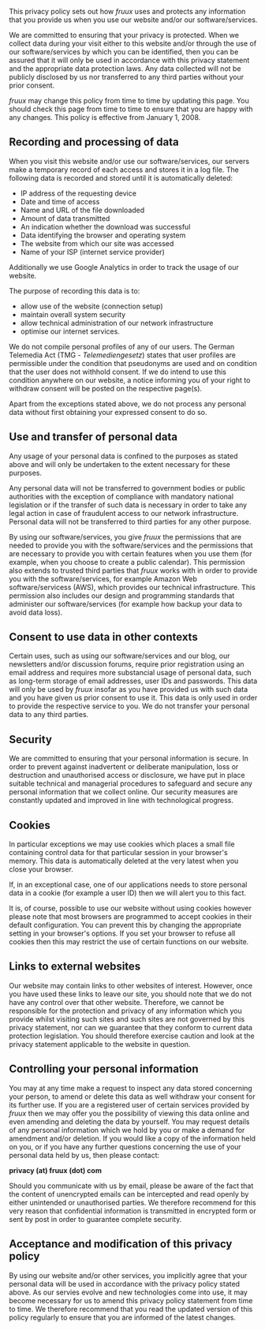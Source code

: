 This privacy policy sets out how _fruux_ uses and protects any information that you provide us when you use our website and/or our software/services.

We are committed to ensuring that your privacy is protected. When we collect data during your visit either to this website and/or through the use of our software/services by which you can be identified, then you can be assured that it will only be used in accordance with this privacy statement and the appropriate data protection laws. Any data collected will not be publicly disclosed by us nor transferred to any third parties without your prior consent.

_fruux_ may change this policy from time to time by updating this page. You should check this page from time to time to ensure that you are happy with any changes. This policy is effective from January 1, 2008.

Recording and processing of data
--------------------------------

When you visit this website and/or use our software/services, our servers make a temporary record of each access and stores it in a log file. The following data is recorded and stored until it is automatically deleted:

*   IP address of the requesting device
*   Date and time of access
*   Name and URL of the file downloaded
*   Amount of data transmitted
*   An indication whether the download was successful
*   Data identifying the browser and operating system
*   The website from which our site was accessed
*   Name of your ISP (internet service provider)

Additionally we use Google Analytics in order to track the usage of our website.

The purpose of recording this data is to:

*   allow use of the website (connection setup)
*   maintain overall system security
*   allow technical administration of our network infrastructure
*   optimise our internet services.

We do not compile personal profiles of any of our users. The German Telemedia Act (TMG - _Telemediengesetz_) states that user profiles are permissible under the condition that pseudonyms are used and on condition that the user does not withhold consent. If we do intend to use this condition anywhere on our website, a notice informing you of your right to withdraw consent will be posted on the respective page(s).

Apart from the exceptions stated above, we do not process any personal data without first obtaining your expressed consent to do so.

Use and transfer of personal data
---------------------------------

Any usage of your personal data is confined to the purposes as stated above and will only be undertaken to the extent necessary for these purposes.

Any personal data will not be transferred to government bodies or public authorities with the exception of compliance with mandatory national legislation or if the transfer of such data is necessary in order to take any legal action in case of fraudulent access to our network infrastructure. Personal data will not be transferred to third parties for any other purpose.

By using our software/services, you give _fruux_ the permissions that are needed to provide you with the software/services and the permissions that are necessary to provide you with certain features when you use them (for example, when you choose to create a public calendar). This permission also extends to trusted third parties that _fruux_ works with in order to provide you with the software/services, for example Amazon Web software/servicess (AWS), which provides our technical infrastructure. This permission also includes our design and programming standards that administer our software/services (for example how backup your data to avoid data loss).

Consent to use data in other contexts
-------------------------------------

Certain uses, such as using our software/services and our blog, our newsletters and/or discussion forums, require prior registration using an email address and requires more substancial usage of personal data, such as long-term storage of email addresses, user IDs and passwords. This data will only be used by _fruux_ insofar as you have provided us with such data and you have given us prior consent to use it. This data is only used in order to provide the respective service to you. We do not transfer your personal data to any third parties.

Security
--------

We are committed to ensuring that your personal information is secure. In order to prevent against inadvertent or deliberate manipulation, loss or destruction and unauthorised access or disclosure, we have put in place suitable technical and managerial procedures to safeguard and secure any personal information that we collect online. Our security measures are constantly updated and improved in line with technological progress.

Cookies
-------

In particular exceptions we may use cookies which places a small file containing control data for that particular session in your browser's memory. This data is automatically deleted at the very latest when you close your browser.

If, in an exceptional case, one of our applications needs to store personal data in a cookie (for example a user ID) then we will alert you to this fact.

It is, of course, possible to use our website without using cookies however please note that most browsers are programmed to accept cookies in their default configuration. You can prevent this by changing the appropriate setting in your browser's options. If you set your browser to refuse all cookies then this may restrict the use of certain functions on our website.

Links to external websites
--------------------------

Our website may contain links to other websites of interest. However, once you have used these links to leave our site, you should note that we do not have any control over that other website. Therefore, we cannot be responsible for the protection and privacy of any information which you provide whilst visiting such sites and such sites are not governed by this privacy statement, nor can we guarantee that they conform to current data protection legislation. You should therefore exercise caution and look at the privacy statement applicable to the website in question.

Controlling your personal information
-------------------------------------

You may at any time make a request to inspect any data stored concerning your person, to amend or delete this data as well withdraw your consent for its further use. If you are a registered user of certain services provided by _fruux_ then we may offer you the possibility of viewing this data online and even amending and deleting the data by yourself. You may request details of any personal information which we hold by you or make a demand for amendment and/or deletion. If you would like a copy of the information held on you, or if you have any further questions concerning the use of your personal data held by us, then please contact:

**privacy (at) fruux (dot) com**

Should you communicate with us by email, please be aware of the fact that the content of unencrypted emails can be intercepted and read openly by either unintended or unauthorised parties. We therefore recommend for this very reason that confidential information is transmitted in encrypted form or sent by post in order to guarantee complete security.

Acceptance and modification of this privacy policy
--------------------------------------------------

By using our website and/or other services, you implicitly agree that your personal data will be used in accordance with the privacy policy stated above. As our servies evolve and new technologies come into use, it may become necessary for us to amend this privacy policy statement from time to time. We therefore recommend that you read the updated version of this policy regularly to ensure that you are informed of the latest changes.